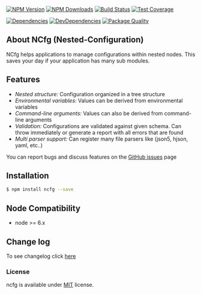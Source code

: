   
[![NPM Version][npm-image]][npm-url]
[![NPM Downloads][downloads-image]][downloads-url]
[![Build Status][travis-image]][travis-url]
[![Test Coverage][coveralls-image]][coveralls-url]

[![Dependencies][dependencies-image]][dependencies-url]
[![DevDependencies][devdependencies-image]][devdependencies-url]
[![Package Quality][quality-image]][quality-url]


## About NCfg (Nested-Configuration)

NCfg helps applications to manage configurations within nested nodes. This saves your day if your application has many sub modules. 

## Features

- *Nested structure:* Configuration organized in a tree structure
- *Environmental variables:* Values can be derived from environmental variables
- *Command-line arguments:* Values can also be derived from command-line arguments
- *Validation:* Configurations are validated against given schema. Can throw immediately or generate a report with all errors that are found
- *Multi parser support:* Can register many file parsers like (json5, hjson, yaml, etc..) 

You can report bugs and discuss features on the [GitHub issues](https://github.com/panates/ncfg/issues) page


## Installation

```bash
$ npm install ncfg --save
```

## Node Compatibility

  - node >= 6.x
  
## Change log

To see changelog click [here](https://github.com/panates/ncfg/commits/master)

  
### License
ncfg is available under [MIT](LICENSE) license.

[npm-image]: https://img.shields.io/npm/v/ncfg.svg
[npm-url]: https://npmjs.org/package/ncfg
[travis-image]: https://img.shields.io/travis/panates/ncfg/master.svg
[travis-url]: https://travis-ci.org/panates/ncfg
[coveralls-image]: https://img.shields.io/coveralls/panates/ncfg/master.svg
[coveralls-url]: https://coveralls.io/r/panates/ncfg
[downloads-image]: https://img.shields.io/npm/dm/ncfg.svg
[downloads-url]: https://npmjs.org/package/ncfg
[dependencies-image]: https://david-dm.org/panates/ncfg/status.svg
[dependencies-url]:https://david-dm.org/panates/ncfg
[devdependencies-image]: https://david-dm.org/panates/ncfg/dev-status.svg
[devdependencies-url]:https://david-dm.org/panates/ncfg?type=dev
[quality-image]: http://npm.packagequality.com/shield/ncfg.png
[quality-url]: http://packagequality.com/#?package=ncfg
